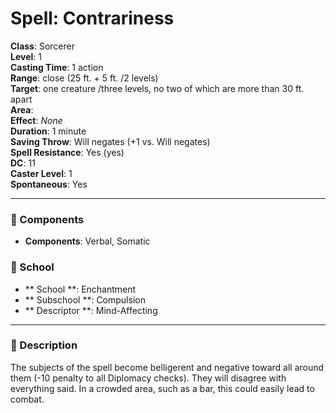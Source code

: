 
# Spell: Contrariness
**Class**: Sorcerer  
**Level**: 1  
**Casting Time**: 1 action  
**Range**: close (25 ft. + 5 ft. /2 levels)  
**Target**: one creature /three levels, no two of which are more than 30 ft. apart  
**Area**:   
**Effect**: _None_  
**Duration**: 1 minute  
**Saving Throw**: Will negates (+1 vs. Will negates)  
**Spell Resistance**: Yes (yes)  
**DC**: 11  
**Caster Level**: 1  
**Spontaneous**: Yes

---

### 🔮 Components
- **Components**: Verbal, Somatic

### 🏫 School
- ** School **: Enchantment
- ** Subschool **: Compulsion
- ** Descriptor **: Mind-Affecting
---

### 📜 Description
The subjects of the spell become belligerent and negative toward all around them (-10 penalty to all Diplomacy checks). They will disagree with everything said. In a crowded area, such as a bar, this could easily lead to combat.
